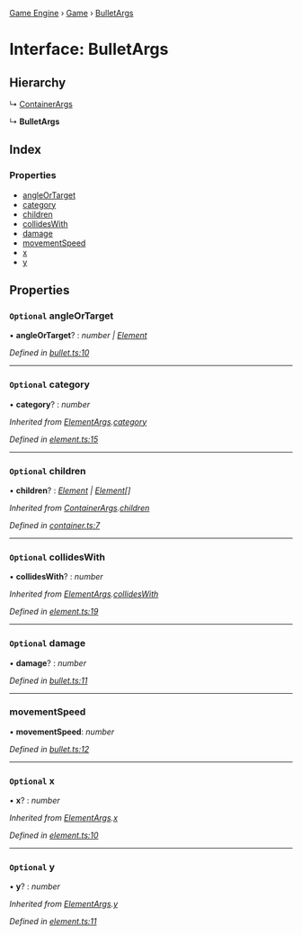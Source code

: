 [Game Engine](../README.md) › [Game](../modules/game.md) › [BulletArgs](game.bulletargs.md)

# Interface: BulletArgs

## Hierarchy

  ↳ [ContainerArgs](game.containerargs.md)

  ↳ **BulletArgs**

## Index

### Properties

* [angleOrTarget](game.bulletargs.md#optional-angleortarget)
* [category](game.bulletargs.md#optional-category)
* [children](game.bulletargs.md#optional-children)
* [collidesWith](game.bulletargs.md#optional-collideswith)
* [damage](game.bulletargs.md#optional-damage)
* [movementSpeed](game.bulletargs.md#movementspeed)
* [x](game.bulletargs.md#optional-x)
* [y](game.bulletargs.md#optional-y)

## Properties

### `Optional` angleOrTarget

• **angleOrTarget**? : *number | [Element](../classes/game.element.md)*

*Defined in [bullet.ts:10](https://github.com/noobiept/game_engine/blob/625c324/source/bullet.ts#L10)*

___

### `Optional` category

• **category**? : *number*

*Inherited from [ElementArgs](game.elementargs.md).[category](game.elementargs.md#optional-category)*

*Defined in [element.ts:15](https://github.com/noobiept/game_engine/blob/625c324/source/element.ts#L15)*

___

### `Optional` children

• **children**? : *[Element](../classes/game.element.md) | [Element](../classes/game.element.md)[]*

*Inherited from [ContainerArgs](game.containerargs.md).[children](game.containerargs.md#optional-children)*

*Defined in [container.ts:7](https://github.com/noobiept/game_engine/blob/625c324/source/container.ts#L7)*

___

### `Optional` collidesWith

• **collidesWith**? : *number*

*Inherited from [ElementArgs](game.elementargs.md).[collidesWith](game.elementargs.md#optional-collideswith)*

*Defined in [element.ts:19](https://github.com/noobiept/game_engine/blob/625c324/source/element.ts#L19)*

___

### `Optional` damage

• **damage**? : *number*

*Defined in [bullet.ts:11](https://github.com/noobiept/game_engine/blob/625c324/source/bullet.ts#L11)*

___

###  movementSpeed

• **movementSpeed**: *number*

*Defined in [bullet.ts:12](https://github.com/noobiept/game_engine/blob/625c324/source/bullet.ts#L12)*

___

### `Optional` x

• **x**? : *number*

*Inherited from [ElementArgs](game.elementargs.md).[x](game.elementargs.md#optional-x)*

*Defined in [element.ts:10](https://github.com/noobiept/game_engine/blob/625c324/source/element.ts#L10)*

___

### `Optional` y

• **y**? : *number*

*Inherited from [ElementArgs](game.elementargs.md).[y](game.elementargs.md#optional-y)*

*Defined in [element.ts:11](https://github.com/noobiept/game_engine/blob/625c324/source/element.ts#L11)*
